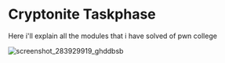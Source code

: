 # Cryptonite Taskphase
Here i'll explain all the modules that i have solved of pwn college


![screenshot_283929919_ghddbsb](https://github.com/user-attachments/assets/d4670826-72a3-4232-a1ef-9ac337a7fbb2)
